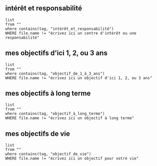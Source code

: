 ## intérêt et responsabilité
```dataview
list
from ""
where contains(tag, "intérêt_et_responsabilité")
WHERE file.name != "écrivez ici un centre d'intérêt ou une responsabilité"
```
## mes objectifs d'ici 1, 2, ou 3 ans
```dataview
list
from ""
where contains(tag, "objectif_de_1_à_3_ans")
WHERE file.name != "écrivez ici un objectif d'ici 1, 2, ou 3 ans"
```
## mes objectifs à long terme
```dataview
list
from ""
where contains(tag, "objectif_à_long_terme")
WHERE file.name != "écrivez ici un objectif à long terme"
```
## mes objectifs de vie
```dataview
list
from ""
where contains(tag, "objectif_de_vie")
WHERE file.name != "écrivez ici un objectif pour votre vie"
```
